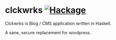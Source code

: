 clckwrks [![Hackage](https://img.shields.io/hackage/v/clckwrks.svg)](https://hackage.haskell.org/package/clckwrks)
=========

Clckwrks is Blog / CMS application written in Haskell.

A sane, secure replacement for wordpress.
